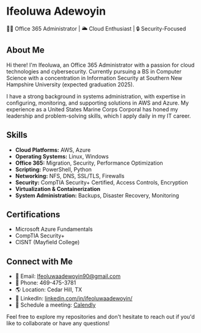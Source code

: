 # Ifeoluwa Adewoyin

👨‍💻 Office 365 Administrator | 🌥️ Cloud Enthusiast | 🔒 Security-Focused

## About Me

Hi there! I'm Ifeoluwa, an Office 365 Administrator with a passion for cloud technologies and cybersecurity. Currently pursuing a BS in Computer Science with a concentration in Information Security at Southern New Hampshire University (expected graduation 2025).

I have a strong background in systems administration, with expertise in configuring, monitoring, and supporting solutions in AWS and Azure. My experience as a United States Marine Corps Corporal has honed my leadership and problem-solving skills, which I apply daily in my IT career.

## Skills

- **Cloud Platforms:** AWS, Azure
- **Operating Systems:** Linux, Windows
- **Office 365:** Migration, Security, Performance Optimization
- **Scripting:** PowerShell, Python
- **Networking:** NFS, DNS, SSL/TLS, Firewalls
- **Security:** CompTIA Security+ Certified, Access Controls, Encryption
- **Virtualization & Containerization**
- **System Administration:** Backups, Disaster Recovery, Monitoring

## Certifications

- Microsoft Azure Fundamentals
- CompTIA Security+
- CISNT (Mayfield College)

## Connect with Me

- 📧 Email: Ifeoluwaadewoyin90@gmail.com
- 📱 Phone: 469-475-3781
- 🌎 Location: Cedar Hill, TX
- 💼 LinkedIn: [linkedin.com/in/ifeoluwaadewoyin/](https://linkedin.com/in/ifeoluwaadewoyin/)
- 📅 Schedule a meeting: [Calendly](https://calendly.com/ifeoluwaadewoyin)

Feel free to explore my repositories and don't hesitate to reach out if you'd like to collaborate or have any questions!
